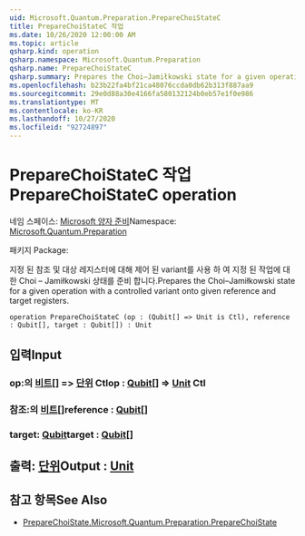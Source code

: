 ```yaml
---
uid: Microsoft.Quantum.Preparation.PrepareChoiStateC
title: PrepareChoiStateC 작업
ms.date: 10/26/2020 12:00:00 AM
ms.topic: article
qsharp.kind: operation
qsharp.namespace: Microsoft.Quantum.Preparation
qsharp.name: PrepareChoiStateC
qsharp.summary: Prepares the Choi–Jamiłkowski state for a given operation with a controlled variant onto given reference and target registers.
ms.openlocfilehash: b23b22fa4bf21ca48076ccda0db62b313f887aa9
ms.sourcegitcommit: 29e0d88a30e4166fa580132124b0eb57e1f0e986
ms.translationtype: MT
ms.contentlocale: ko-KR
ms.lasthandoff: 10/27/2020
ms.locfileid: "92724897"
---
```

# <a name="preparechoistatec-operation"></a><span data-ttu-id="e17ea-102">PrepareChoiStateC 작업</span><span class="sxs-lookup"><span data-stu-id="e17ea-102">PrepareChoiStateC operation</span></span>

<span data-ttu-id="e17ea-103">네임 스페이스: [Microsoft 양자 준비](xref:Microsoft.Quantum.Preparation)</span><span class="sxs-lookup"><span data-stu-id="e17ea-103">Namespace: [Microsoft.Quantum.Preparation](xref:Microsoft.Quantum.Preparation)</span></span>

<span data-ttu-id="e17ea-104">패키지 [](https://nuget.org/packages/)</span><span class="sxs-lookup"><span data-stu-id="e17ea-104">Package: [](https://nuget.org/packages/)</span></span>


<span data-ttu-id="e17ea-105">지정 된 참조 및 대상 레지스터에 대해 제어 된 variant를 사용 하 여 지정 된 작업에 대 한 Choi – Jamiłkowski 상태를 준비 합니다.</span><span class="sxs-lookup"><span data-stu-id="e17ea-105">Prepares the Choi–Jamiłkowski state for a given operation with a controlled variant onto given reference and target registers.</span></span>

```qsharp
operation PrepareChoiStateC (op : (Qubit[] => Unit is Ctl), reference : Qubit[], target : Qubit[]) : Unit
```


## <a name="input"></a><span data-ttu-id="e17ea-106">입력</span><span class="sxs-lookup"><span data-stu-id="e17ea-106">Input</span></span>

### <a name="op--qubit--unit-ctl"></a><span data-ttu-id="e17ea-107">op:의 [비트](xref:microsoft.quantum.lang-ref.qubit)[] => [단위](xref:microsoft.quantum.lang-ref.unit) Ctl</span><span class="sxs-lookup"><span data-stu-id="e17ea-107">op : [Qubit](xref:microsoft.quantum.lang-ref.qubit)[] => [Unit](xref:microsoft.quantum.lang-ref.unit) Ctl</span></span>




### <a name="reference--qubit"></a><span data-ttu-id="e17ea-108">참조:의 [비트](xref:microsoft.quantum.lang-ref.qubit)[]</span><span class="sxs-lookup"><span data-stu-id="e17ea-108">reference : [Qubit](xref:microsoft.quantum.lang-ref.qubit)[]</span></span>




### <a name="target--qubit"></a><span data-ttu-id="e17ea-109">target: [Qubit](xref:microsoft.quantum.lang-ref.qubit)</span><span class="sxs-lookup"><span data-stu-id="e17ea-109">target : [Qubit](xref:microsoft.quantum.lang-ref.qubit)[]</span></span>





## <a name="output--unit"></a><span data-ttu-id="e17ea-110">출력: [단위](xref:microsoft.quantum.lang-ref.unit)</span><span class="sxs-lookup"><span data-stu-id="e17ea-110">Output : [Unit](xref:microsoft.quantum.lang-ref.unit)</span></span>



## <a name="see-also"></a><span data-ttu-id="e17ea-111">참고 항목</span><span class="sxs-lookup"><span data-stu-id="e17ea-111">See Also</span></span>

- [<span data-ttu-id="e17ea-112">PrepareChoiState.</span><span class="sxs-lookup"><span data-stu-id="e17ea-112">Microsoft.Quantum.Preparation.PrepareChoiState</span></span>](xref:Microsoft.Quantum.Preparation.PrepareChoiState)
